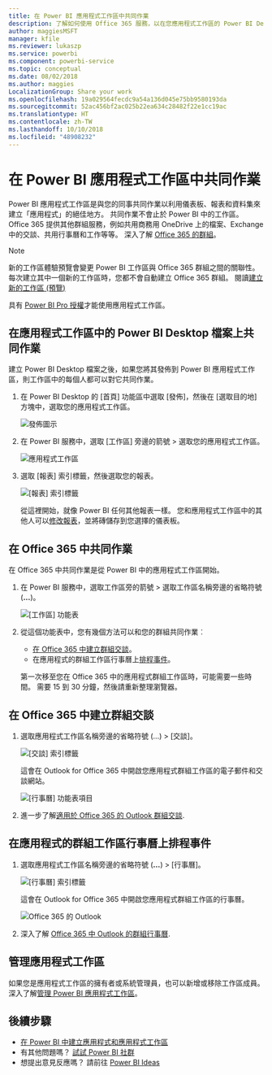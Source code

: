 ```yaml
---
title: 在 Power BI 應用程式工作區中共同作業
description: 了解如何使用 Office 365 服務，以在您應用程式工作區的 Power BI Desktop 檔案上共同作業，例如在商務用 OneDrive 上共用檔案、Exchange 中的交談、行事曆及工作等。
author: maggiesMSFT
manager: kfile
ms.reviewer: lukaszp
ms.service: powerbi
ms.component: powerbi-service
ms.topic: conceptual
ms.date: 08/02/2018
ms.author: maggies
LocalizationGroup: Share your work
ms.openlocfilehash: 19a029564fecdc9a54a136d045e75bb9580193da
ms.sourcegitcommit: 52ac456bf2ac025b22ea634c28482f22e1cc19ac
ms.translationtype: HT
ms.contentlocale: zh-TW
ms.lasthandoff: 10/10/2018
ms.locfileid: "48908232"
---
```

# <a name="collaborate-in-your-power-bi-app-workspace"></a>在 Power BI 應用程式工作區中共同作業
Power BI 應用程式工作區是與您的同事共同作業以利用儀表板、報表和資料集來建立「應用程式」的絕佳地方。 共同作業不會止於 Power BI 中的工作區。 Office 365 提供其他群組服務，例如共用商務用 OneDrive 上的檔案、Exchange 中的交談、共用行事曆和工作等等。 深入了解 [Office 365 的群組](https://support.office.com/article/Create-a-group-in-Office-365-7124dc4c-1de9-40d4-b096-e8add19209e9)。

> [!NOTE]
> 新的工作區體驗預覽會變更 Power BI 工作區與 Office 365 群組之間的關聯性。 每次建立其中一個新的工作區時，您都不會自動建立 Office 365 群組。 閱讀[建立新的工作區 (預覽)](service-create-the-new-workspaces.md)

具有 [Power BI Pro 授權](service-features-license-type.md)才能使用應用程式工作區。

## <a name="collaborate-on-power-bi-desktop-files-in-your-app-workspace"></a>在應用程式工作區中的 Power BI Desktop 檔案上共同作業
建立 Power BI Desktop 檔案之後，如果您將其發佈到 Power BI 應用程式工作區，則工作區中的每個人都可以對它共同作業。

1. 在 Power BI Desktop 的 [首頁] 功能區中選取 [發佈]，然後在 [選取目的地] 方塊中，選取您的應用程式工作區。
   
    ![發佈圖示](media/service-collaborate-power-bi-workspace/power-bi-group-publish-pbix.png)
2. 在 Power BI 服務中，選取 [工作區] 旁邊的箭號 > 選取您的應用程式工作區。
   
    ![應用程式工作區](media/service-collaborate-power-bi-workspace/power-bi-workspace-nav-arrow.png)
3. 選取 [報表] 索引標籤，然後選取您的報表。
   
    ![[報表] 索引標籤](media/service-collaborate-power-bi-workspace/power-bi-workspace-report.png)
   
    從這裡開始，就像 Power BI 任何其他報表一樣。 您和應用程式工作區中的其他人可以[修改報表](consumer/end-user-reports.md)，並將磚儲存到您選擇的儀表板。

## <a name="collaborate-in-office-365"></a>在 Office 365 中共同作業
在 Office 365 中共同作業是從 Power BI 中的應用程式工作區開始。

1. 在 Power BI 服務中，選取工作區旁的箭號 > 選取工作區名稱旁邊的省略符號 (**...**)。 
   
   ![[工作區] 功能表](media/service-collaborate-power-bi-workspace/power-bi-app-ellipsis.png)
2. 從這個功能表中，您有幾個方法可以和您的群組共同作業︰ 
   
   * [在 Office 365 中建立群組交談](service-collaborate-power-bi-workspace.md#have-a-group-conversation-in-office-365)。
   * 在應用程式的群組工作區行事曆上[排程事件](service-collaborate-power-bi-workspace.md#schedule-an-event-on-the-group-workspace-calendar)。
   
   第一次移至您在 Office 365 中的應用程式群組工作區時，可能需要一些時間。 需要 15 到 30 分鐘，然後請重新整理瀏覽器。

## <a name="have-a-group-conversation-in-office-365"></a>在 Office 365 中建立群組交談
1. 選取應用程式工作區名稱旁邊的省略符號 (...) \> [交談]。 
   
    ![[交談] 索引標籤](media/service-collaborate-power-bi-workspace/power-bi-app-ellipsis.png)
   
   這會在 Outlook for Office 365 中開啟您應用程式群組工作區的電子郵件和交談網站。
   
   ![[行事曆] 功能表項目](media/service-collaborate-power-bi-workspace/pbi_grps_o365convo.png)
2. 進一步了解[適用於 Office 365 的 Outlook 群組交談](https://support.office.com/Article/Have-a-group-conversation-a0482e24-a769-4e39-a5ba-a7c56e828b22).

## <a name="schedule-an-event-on-the-apps-group-workspace-calendar"></a>在應用程式的群組工作區行事曆上排程事件
1. 選取應用程式工作區名稱旁邊的省略符號 (**…**) \> [行事曆]。 
   
   ![[行事曆] 索引標籤](media/service-collaborate-power-bi-workspace/power-bi-app-ellipsis.png)
   
   這會在 Outlook for Office 365 中開啟您應用程式群組工作區的行事曆。
   
   ![Office 365 的 Outlook](media/service-collaborate-power-bi-workspace/pbi_grps_o365_calendar.png)
2. 深入了解 [Office 365 中 Outlook 的群組行事曆](https://support.office.com/Article/Add-edit-and-subscribe-to-group-events-0cf1ad68-1034-4306-b367-d75e9818376a).

## <a name="manage-an-app-workspace"></a>管理應用程式工作區
如果您是應用程式工作區的擁有者或系統管理員，也可以新增或移除工作區成員。 深入了解[管理 Power BI 應用程式工作區](service-manage-app-workspace-in-power-bi-and-office-365.md)。

## <a name="next-steps"></a>後續步驟
* [在 Power BI 中建立應用程式和應用程式工作區](service-create-distribute-apps.md)
* 有其他問題嗎？ [試試 Power BI 社群](http://community.powerbi.com/)
* 想提出意見反應嗎？ 請前往 [Power BI Ideas](https://ideas.powerbi.com/forums/265200-power-bi)

